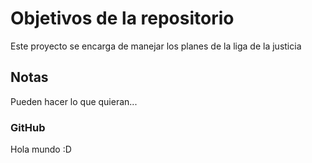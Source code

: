 # Objetivos de la repositorio

Este proyecto se encarga de manejar los planes de la liga de la justicia


## Notas
Pueden hacer lo que quieran...

### GitHub
Hola mundo :D
